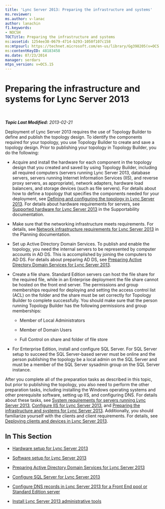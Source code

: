 ```yaml
---
title: 'Lync Server 2013: Preparing the infrastructure and systems'
ms.reviewer: 
ms.author: v-lanac
author: lanachin
f1.keywords:
- NOCSH
TOCTitle: Preparing the infrastructure and systems
ms:assetid: 1254ee38-0679-4714-b293-1050f107c158
ms:mtpsurl: https://technet.microsoft.com/en-us/library/Gg398205(v=OCS.15)
ms:contentKeyID: 48183458
ms.date: 07/23/2014
manager: serdars
mtps_version: v=OCS.15
---
```


<div data-xmlns="http://www.w3.org/1999/xhtml">

<div class="topic" data-xmlns="http://www.w3.org/1999/xhtml" data-msxsl="urn:schemas-microsoft-com:xslt" data-cs="http://msdn.microsoft.com/">

<div data-asp="https://msdn2.microsoft.com/asp">

# Preparing the infrastructure and systems for Lync Server 2013

</div>

<div id="mainSection">

<div id="mainBody">

<span> </span>

_**Topic Last Modified:** 2013-02-21_

Deployment of Lync Server 2013 requires the use of Topology Builder to define and publish the topology design. To identify the components required for your topology, you use Topology Builder to create and save a topology design. Prior to publishing your topology in Topology Builder, you do the following:

  - Acquire and install the hardware for each component in the topology design that you created and saved by using Topology Builder, including all required computers (servers running Lync Server 2013, database servers, servers running Internet Information Services (IIS), and reverse proxy servers, as appropriate), network adapters, hardware load balancers, and storage devices (such as file servers). For details about how to define a topology that specifies the components needed for your deployment, see [Defining and configuring the topology in Lync Server 2013](lync-server-2013-defining-and-configuring-the-topology.md). For details about hardware requirements for servers, see [Supported hardware for Lync Server 2013](lync-server-2013-supported-hardware.md) in the Supportability documentation.

  - Make sure that the networking infrastructure meets requirements. For details, see [Network infrastructure requirements for Lync Server 2013](lync-server-2013-network-infrastructure-requirements.md) in the Planning documentation.

  - Set up Active Directory Domain Services. To publish and enable the topology, you need the internal servers to be represented by computer accounts in AD DS. This is accomplished by joining the computers to AD DS. For details about preparing AD DS, see [Preparing Active Directory Domain Services for Lync Server 2013](lync-server-2013-preparing-active-directory-domain-services.md).

  - Create a file share. Standard Edition servers can host the file share for the required file, while in an Enterprise deployment the file share cannot be hosted on the front end server. The permissions and group memberships required for deploying and setting the access control list (ACL) on the folder and the share must be set correctly for Topology Builder to complete successfully. You should make sure that the person running Topology Builder has the following permissions and group memberships:
    
      - Member of Local Administrators
    
      - Member of Domain Users
    
      - Full Control on share and folder of file store

  - For Enterprise Edition, install and configure SQL Server. For SQL Server setup to succeed the SQL Server-based server must be online and the person publishing the topology be a local admin on the SQL Server and must be a member of the SQL Server sysadmin group on the SQL Server instance.

After you complete all of the preparation tasks as described in this topic, but prior to publishing the topology, you also need to perform the other preparation tasks, including installing the Windows operating systems and other prerequisite software, setting up IIS, and configuring DNS. For details about these tasks, see [System requirements for servers running Lync Server 2013](lync-server-2013-system-requirements-for-servers-running-lync-server-2013.md), [Configure IIS for Lync Server 2013](lync-server-2013-configure-iis.md), and [Preparing the infrastructure and systems for Lync Server 2013](lync-server-2013-preparing-the-infrastructure-and-systems.md). Additionally, you should familiarize yourself with the clients and client requirements. For details, see [Deploying clients and devices in Lync Server 2013](lync-server-2013-deploying-clients-and-devices.md).

<div>

## In This Section

  - [Hardware setup for Lync Server 2013](lync-server-2013-hardware-setup.md)

  - [Software setup for Lync Server 2013](lync-server-2013-software-setup.md)

  - [Preparing Active Directory Domain Services for Lync Server 2013](lync-server-2013-preparing-active-directory-domain-services.md)

  - [Configure SQL Server for Lync Server 2013](lync-server-2013-configure-sql-server-for-lync-server.md)

  - [Configure DNS records in Lync Server 2013 for a Front End pool or Standard Edition server](lync-server-2013-configure-dns-records-for-a-front-end-pool-or-standard-edition-server.md)

  - [Install Lync Server 2013 administrative tools](lync-server-2013-install-lync-server-administrative-tools.md)

</div>

</div>

<span> </span>

</div>

</div>

</div>

